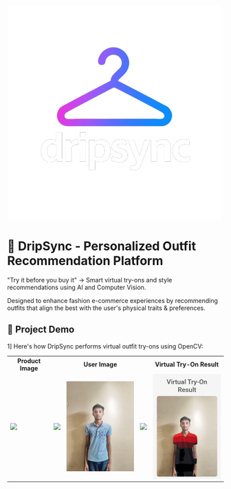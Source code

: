 ![Logo](./Images/Logo_Dripsync_final.png)

# 🧥 DripSync - Personalized Outfit Recommendation Platform

"Try it before you buy it" -> Smart virtual try-ons and style recommendations using AI and Computer Vision.

Designed to enhance fashion e-commerce experiences by recommending outfits that align the best with the user's physical traits & preferences.


<h2>📸 Project Demo</h2>
<p>1] Here's how DripSync performs virtual outfit try-ons using OpenCV:</p>

<div align="center">
  <table>
    <tr>
      <td align="center"><b>Product Image</b></td>
      <td></td>
      <td align="center"><b>User Image</b></td>
      <td></td>
      <td align="center"><b>Virtual Try-On Result</b></td>
    </tr>
    <tr>
      <td><img src="Images/product.png" width="200"/></td>
      <td><img src="https://www.freeiconspng.com/uploads/soft-white-right-arrow-icon-26.png"/></td>
      <td><img src="Images/swan.jpg" width="200"/></td>
      <td><img src="https://www.freeiconspng.com/uploads/soft-white-right-arrow-icon-26.png"/></td>
      <td><img src="Images/tryon_result.jpg" width="200"/></td>
    </tr>
  </table>
</div>